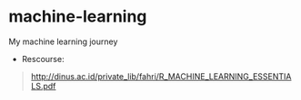 # machine-learning
My machine learning journey 
* Rescourse:  
>http://dinus.ac.id/private_lib/fahri/R_MACHINE_LEARNING_ESSENTIALS.pdf
